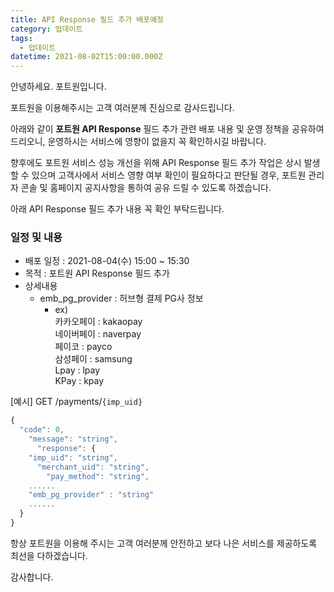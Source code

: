 ```yaml
---
title: API Response 필드 추가 배포예정
category: 업데이트
tags:
  - 업데이트
datetime: 2021-08-02T15:00:00.000Z
---
```


안녕하세요. 포트원입니다.

포트원을 이용해주시는 고객 여러분께 진심으로 감사드립니다.

아래와 같이 **포트원 API Response** 필드 추가 관련 배포 내용 및 운영 정책을 공유하여 드리오니, 운영하시는 서비스에 영향이 없을지 꼭 확인하시길 바랍니다.

향후에도 포트원 서비스 성능 개선을 위해 API Response 필드 추가 작업은 상시 발생할 수 있으며 고객사에서 서비스 영향 여부 확인이 필요하다고 판단될 경우, 포트원 관리자 콘솔 및 홈페이지 공지사항을 통하여 공유 드릴 수 있도록 하겠습니다.

아래 API Response 필드 추가 내용 꼭 확인 부탁드립니다.

### **일정 및 내용**

- 배포 일정 : 2021-08-04(수) 15:00 \~ 15:30
- 목적 : 포트원 API Response 필드 추가
- 상세내용
  - emb\_pg\_provider : 허브형 결제 PG사 정보
    - ex) \
      카카오페이 : kakaopay\
      네이버페이 : naverpay\
      페이코 : payco \
      삼성페이 : samsung\
      Lpay : lpay\
      KPay : kpay

\[예시] GET /payments/`{imp_uid}`

```javascript
{
  "code": 0,
    "message": "string",
      "response": {
    "imp_uid": "string",
      "merchant_uid": "string",
        "pay_method": "string",
    ......
    "emb_pg_provider" : "string"
    ......
  }
}
```

항상 포트원을 이용해 주시는 고객 여러분께 안전하고 보다 나은 서비스를 제공하도록 최선을 다하겠습니다.

감사합니다.
